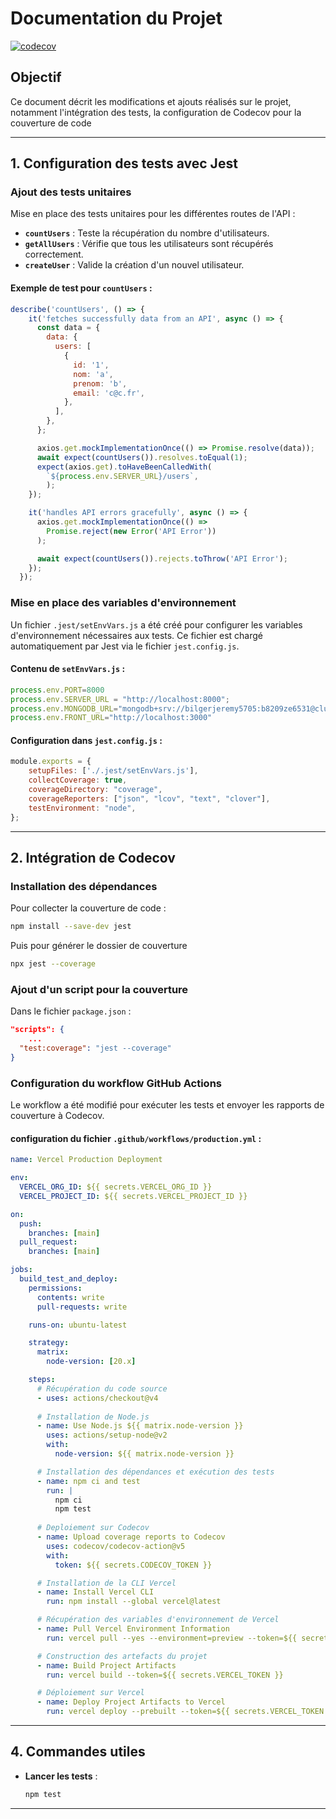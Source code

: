 # Documentation du Projet

[![codecov](https://codecov.io/gh/VioletThe25th/integdeploy-back/graph/badge.svg?token=J8J8Pcnlxi)](https://codecov.io/gh/VioletThe25th/integdeploy-back)

## Objectif
Ce document décrit les modifications et ajouts réalisés sur le projet, notamment l'intégration des tests, la configuration de Codecov pour la couverture de code

---

## 1. **Configuration des tests avec Jest**

### **Ajout des tests unitaires**
Mise en place des tests unitaires pour les différentes routes de l'API :
- **`countUsers`** : Teste la récupération du nombre d'utilisateurs.
- **`getAllUsers`** : Vérifie que tous les utilisateurs sont récupérés correctement.
- **`createUser`** : Valide la création d'un nouvel utilisateur.

#### Exemple de test pour `countUsers` :
```javascript
describe('countUsers', () => {
    it('fetches successfully data from an API', async () => {
      const data = {
        data: {
          users: [
            {
              id: '1',
              nom: 'a',
              prenom: 'b',
              email: 'c@c.fr',
            },
          ],
        },
      };

      axios.get.mockImplementationOnce(() => Promise.resolve(data));
      await expect(countUsers()).resolves.toEqual(1);
      expect(axios.get).toHaveBeenCalledWith(
        `${process.env.SERVER_URL}/users`,
        );
    });

    it('handles API errors gracefully', async () => {
      axios.get.mockImplementationOnce(() =>
        Promise.reject(new Error('API Error'))
      );

      await expect(countUsers()).rejects.toThrow('API Error');
    });
  });
```

### **Mise en place des variables d'environnement**
Un fichier `.jest/setEnvVars.js` a été créé pour configurer les variables d'environnement nécessaires aux tests. Ce fichier est chargé automatiquement par Jest via le fichier `jest.config.js`.

#### Contenu de `setEnvVars.js` :
```javascript
process.env.PORT=8000
process.env.SERVER_URL = "http://localhost:8000";
process.env.MONGODB_URL="mongodb+srv://bilgerjeremy5705:b8209ze6531@cluster0.icxtwoq.mongodb.net/IntegDeploy?retryWrites=true&w=majority&appName=Cluster0"
process.env.FRONT_URL="http://localhost:3000"
```

#### Configuration dans `jest.config.js` :
```javascript
module.exports = {
    setupFiles: ['./.jest/setEnvVars.js'],
    collectCoverage: true, 
    coverageDirectory: "coverage",
    coverageReporters: ["json", "lcov", "text", "clover"],
    testEnvironment: "node",
};
```

---

## 2. **Intégration de Codecov**
### **Installation des dépendances**
Pour collecter la couverture de code :
```bash
npm install --save-dev jest
```

Puis pour générer le dossier de couverture
```bash
npx jest --coverage
```

### **Ajout d'un script pour la couverture**
Dans le fichier `package.json` :
```json
"scripts": {
    ...
  "test:coverage": "jest --coverage"
}
```

### **Configuration du workflow GitHub Actions**
Le workflow a été modifié pour exécuter les tests et envoyer les rapports de couverture à Codecov.

#### configuration du fichier `.github/workflows/production.yml` :
```yaml
name: Vercel Production Deployment

env: 
  VERCEL_ORG_ID: ${{ secrets.VERCEL_ORG_ID }}
  VERCEL_PROJECT_ID: ${{ secrets.VERCEL_PROJECT_ID }}

on:
  push: 
    branches: [main]
  pull_request:
    branches: [main]

jobs: 
  build_test_and_deploy:
    permissions:
      contents: write
      pull-requests: write

    runs-on: ubuntu-latest

    strategy:
      matrix:
        node-version: [20.x]

    steps:
      # Récupération du code source
      - uses: actions/checkout@v4
      
      # Installation de Node.js
      - name: Use Node.js ${{ matrix.node-version }}
        uses: actions/setup-node@v2
        with: 
          node-version: ${{ matrix.node-version }}

      # Installation des dépendances et exécution des tests
      - name: npm ci and test
        run: |
          npm ci
          npm test
      
      # Deploiement sur Codecov
      - name: Upload coverage reports to Codecov
        uses: codecov/codecov-action@v5
        with:
          token: ${{ secrets.CODECOV_TOKEN }}

      # Installation de la CLI Vercel
      - name: Install Vercel CLI
        run: npm install --global vercel@latest

      # Récupération des variables d'environnement de Vercel
      - name: Pull Vercel Environment Information
        run: vercel pull --yes --environment=preview --token=${{ secrets.VERCEL_TOKEN }}

      # Construction des artefacts du projet
      - name: Build Project Artifacts
        run: vercel build --token=${{ secrets.VERCEL_TOKEN }}

      # Déploiement sur Vercel
      - name: Deploy Project Artifacts to Vercel
        run: vercel deploy --prebuilt --token=${{ secrets.VERCEL_TOKEN }}

```

---

## 4. **Commandes utiles**

- **Lancer les tests** :
  ```bash
  npm test
  ```

---
